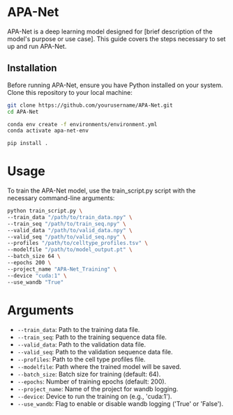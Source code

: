 # APA-Net

APA-Net is a deep learning model designed for [brief description of the model's purpose or use case]. This guide covers the steps necessary to set up and run APA-Net.

## Installation

Before running APA-Net, ensure you have Python installed on your system. Clone this repository to your local machine:

```bash
git clone https://github.com/yourusername/APA-Net.git
cd APA-Net

conda env create -f environments/environment.yml
conda activate apa-net-env

pip install .

```

# Usage

To train the APA-Net model, use the train_script.py script with the necessary command-line arguments:

```bash
python train_script.py \
--train_data "/path/to/train_data.npy" \
--train_seq "/path/to/train_seq.npy" \
--valid_data "/path/to/valid_data.npy" \
--valid_seq "/path/to/valid_seq.npy" \
--profiles "/path/to/celltype_profiles.tsv" \
--modelfile "/path/to/model_output.pt" \
--batch_size 64 \
--epochs 200 \
--project_name "APA-Net_Training" \
--device "cuda:1" \
--use_wandb "True"
```

# Arguments
- `--train_data`: Path to the training data file.
- `--train_seq`: Path to the training sequence data file.
- `--valid_data`: Path to the validation data file.
- `--valid_seq`: Path to the validation sequence data file.
- `--profiles`: Path to the cell type profiles file.
- `--modelfile`: Path where the trained model will be saved.
- `--batch_size`: Batch size for training (default: 64).
- `--epochs`: Number of training epochs (default: 200).
- `--project_name`: Name of the project for wandb logging.
- `--device`: Device to run the training on (e.g., 'cuda:1').
- `--use_wandb`: Flag to enable or disable wandb logging ('True' or 'False').

